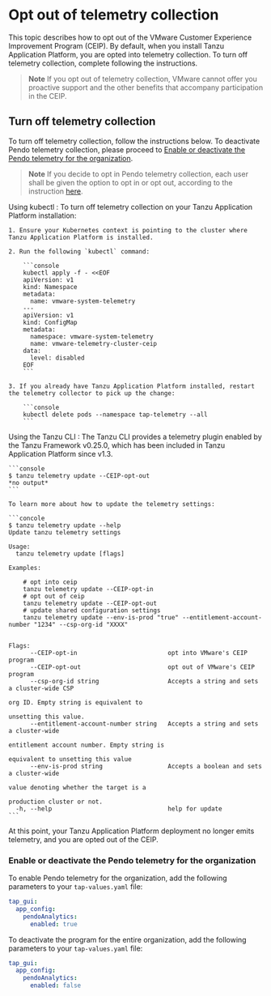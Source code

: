 # Opt out of telemetry collection

This topic describes how to opt out of the VMware Customer Experience Improvement Program (CEIP).
By default, when you install Tanzu Application Platform, you are opted into telemetry collection.
To turn off telemetry collection, complete following the instructions.

>**Note** If you opt out of telemetry collection, VMware cannot offer you proactive support
and the other benefits that accompany participation in the CEIP.

## <a id="turn-off"></a> Turn off telemetry collection

To turn off telemetry collection, follow the instructions below. To deactivate Pendo telemetry collection, please proceed to [Enable or deactivate the Pendo telemetry for the organization](../docs-tap/opting-out-telemetry.hbs.md#enable-or-deactivate-the-pendo-telemetry-for-the-organization).

>**Note** If you decide to opt in Pendo telemetry collection, each user shall be given the option to opt in or opt out, according to the instruction [here](../docs-tap/tap-portal-telemetry.hbs.md).

Using kubectl
: To turn off telemetry collection on your Tanzu Application Platform installation:

    1. Ensure your Kubernetes context is pointing to the cluster where Tanzu Application Platform is installed.

    2. Run the following `kubectl` command:

        ```console
        kubectl apply -f - <<EOF
        apiVersion: v1
        kind: Namespace
        metadata:
          name: vmware-system-telemetry
        ---
        apiVersion: v1
        kind: ConfigMap
        metadata:
          namespace: vmware-system-telemetry
          name: vmware-telemetry-cluster-ceip
        data:
          level: disabled
        EOF
        ```

    3. If you already have Tanzu Application Platform installed, restart the telemetry collector to pick up the change:

        ```console
        kubectl delete pods --namespace tap-telemetry --all
        ```

Using the Tanzu CLI
: The Tanzu CLI provides a telemetry plugin enabled by the Tanzu Framework v0.25.0, which has been included in Tanzu Application Platform since v1.3.

    ```console
    $ tanzu telemetry update --CEIP-opt-out
    *no output*
    ```

    To learn more about how to update the telemetry settings:

    ```concole
    $ tanzu telemetry update --help
    Update tanzu telemetry settings

    Usage:
      tanzu telemetry update [flags]

    Examples:

        # opt into ceip
        tanzu telemetry update --CEIP-opt-in
        # opt out of ceip
        tanzu telemetry update --CEIP-opt-out
        # update shared configuration settings
        tanzu telemetry update --env-is-prod "true" --entitlement-account-number "1234" --csp-org-id "XXXX"


    Flags:
          --CEIP-opt-in                         opt into VMware's CEIP program
          --CEIP-opt-out                        opt out of VMware's CEIP program
          --csp-org-id string                   Accepts a string and sets a cluster-wide CSP
                                                                                org ID. Empty string is equivalent to
                                                                                unsetting this value.
          --entitlement-account-number string   Accepts a string and sets a cluster-wide
                                                                                entitlement account number. Empty string is
                                                                                equivalent to unsetting this value
          --env-is-prod string                  Accepts a boolean and sets a cluster-wide
                                                                                value denoting whether the target is a
                                                                                production cluster or not.
      -h, --help                                help for update
    ```

At this point, your Tanzu Application Platform deployment no longer emits telemetry, and you are opted out of the CEIP.

### <a id="nbl-or-dsbl-pendo-for-org"></a> Enable or deactivate the Pendo telemetry for the organization

To enable Pendo telemetry for the organization, add the following parameters to your `tap-values.yaml` file:

```yaml
tap_gui:
  app_config:
    pendoAnalytics:
      enabled: true
```

To deactivate the program for the entire organization, add the following parameters to your
`tap-values.yaml` file:

```yaml
tap_gui:
  app_config:
    pendoAnalytics:
      enabled: false
```
